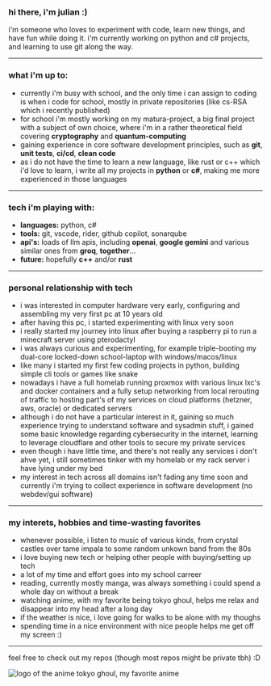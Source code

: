 ### hi there, i'm julian :)

i'm someone who loves to experiment with code, learn new things, and have fun while doing it. i'm currently working on python and c# projects, and learning to use git along the way.

---

### what i'm up to:
- currently i'm busy with school, and the only time i can assign to coding is when i code for school, mostly in private repositories (like cs-RSA which i recently published)
- for school i'm mostly working on my matura-project, a big final project with a subject of own choice, where i'm in a rather theoretical field covering **cryptography** and **quantum-computing**
- gaining experience in core software development principles, such as **git**, **unit tests**, **ci/cd**, **clean code**
- as i do not have the time to learn a new language, like rust or c++ which i'd love to learn, i write all my projects in **python** or **c#**, making me more experienced in those languages

---

### tech i'm playing with:
- **languages:** python, c#
- **tools:** git, vscode, rider, github copilot, sonarqube
- **api's:** loads of llm apis, including **openai**, **google gemini** and various similar ones from **groq**, **together**...
- **future:** hopefully **c++** and/or **rust**

---

### personal relationship with tech
- i was interested in computer hardware very early, configuring and assembling my very first pc at 10 years old
- after having this pc, i started experimenting with linux very soon
- i really started my journey into linux after buying a raspberry pi to run a minecraft server using pterodactyl
- i was always curious and experimenting, for example triple-booting my dual-core locked-down school-laptop with windows/macos/linux
- like many i started my first few coding projects in python, building simple cli tools or games like snake
- nowadays i have a full homelab running proxmox with various linux lxc's and docker containers and a fully setup networking from local rerouting of traffic to hosting part's of my services on cloud platforms (hetzner, aws, oracle) or dedicated servers
- although i do not have a particular interest in it, gaining so much experience trying to understand software and sysadmin stuff, i gained some basic knowledge regarding cybersecurity in the internet, learning to leverage cloudflare and other tools to secure my private services
- even though i have little time, and there's not really any services i don't ahve yet, i still sometimes tinker with my homelab or my rack server i have lying under my bed
- my interest in tech across all domains isn't fading any time soon and currently i'm trying to collect experience in software development (no webdev/gui software)

---

### my interets, hobbies and time-wasting favorites
- whenever possible, i listen to music of various kinds, from crystal castles over tame impala to some random unkown band from the 80s
- i love buying new tech or helping other people with buying/setting up tech
- a lot of my time and effort goes into my school carreer
- reading, currently mostly manga, was always something i could spend a whole day on without a break
- watching anime, with my favorite being tokyo ghoul, helps me relax and disappear into my head after a long day
- if the weather is nice, i love going for walks to be alone with my thoughs
- spending time in a nice environment with nice people helps me get off my screen :)

---

feel free to check out my repos (though most repos might be private tbh) :D

![logo of the anime tokyo ghoul, my favorite anime](https://i.namu.wiki/i/wdkE30hwP1AfyOaXh7HyV04janFyW6elSw-byNGdOzX0sYgoZ1L_dgACiRWnPbq3w95GoZC8MHMFlLnE1U4EMw.webp)
